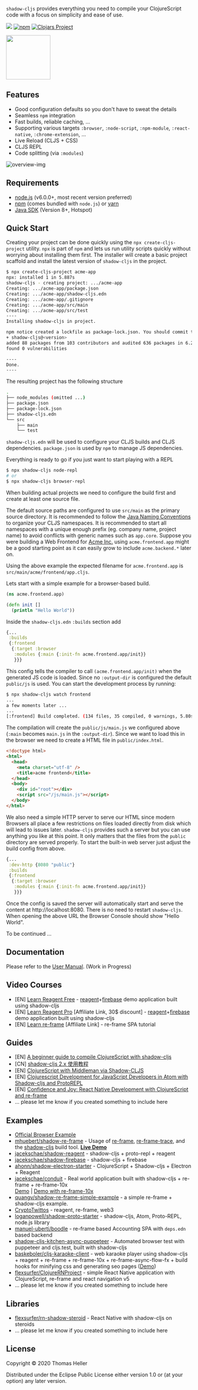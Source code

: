 `shadow-cljs` provides everything you need to compile your ClojureScript code with a focus on simplicity and ease of use.

[![](https://img.shields.io/badge/Clojurians-shadow--cljs-lightgrey.svg)](https://clojurians.slack.com/messages/C6N245JGG/)
[![npm](https://img.shields.io/npm/v/shadow-cljs.svg)](https://github.com/thheller/shadow-cljs)
[![Clojars Project](https://img.shields.io/clojars/v/thheller/shadow-cljs.svg)](https://clojars.org/thheller/shadow-cljs)

<a href="http://shadow-cljs.org" target="_blank"><img src="https://raw.githubusercontent.com/thheller/shadow-cljs/master/src/main/shadow/cljs/devtools/server/web/resources/img/shadow-cljs.png" width="120" height="120" /></a>

## Features

- Good configuration defaults so you don't have to sweat the details
- Seamless `npm` integration
- Fast builds, reliable caching, ...
- Supporting various targets `:browser`, `:node-script`, `:npm-module`, `:react-native`, `:chrome-extension`, ...
- Live Reload (CLJS + CSS)
- CLJS REPL
- Code splitting (via `:modules`)

![overview-img](https://user-images.githubusercontent.com/116838/28730426-d32dc74a-7395-11e7-9cec-54275af35345.png)

## Requirements

- [node.js](https://nodejs.org) (v6.0.0+, most recent version preferred)
- [npm](https://www.npmjs.com) (comes bundled with `node.js`) or [yarn](https://www.yarnpkg.com)
- [Java SDK](https://adoptopenjdk.net/) (Version 8+, Hotspot)

## Quick Start

Creating your project can be done quickly using the `npx create-cljs-project` utility. `npx` is part of `npm` and lets us run utility scripts quickly without worrying about installing them first. The installer will create a basic project scaffold and install the latest version of `shadow-cljs` in the project.

```bash
$ npx create-cljs-project acme-app
npx: installed 1 in 5.887s
shadow-cljs - creating project: .../acme-app
Creating: .../acme-app/package.json
Creating: .../acme-app/shadow-cljs.edn
Creating: .../acme-app/.gitignore
Creating: .../acme-app/src/main
Creating: .../acme-app/src/test
----
Installing shadow-cljs in project.

npm notice created a lockfile as package-lock.json. You should commit this file.
+ shadow-cljs@<version>
added 88 packages from 103 contributors and audited 636 packages in 6.287s
found 0 vulnerabilities

----
Done.
----
```

The resulting project has the following structure

```bash
.
├── node_modules (omitted ...)
├── package.json
├── package-lock.json
├── shadow-cljs.edn
└── src
    ├── main
    └── test
```

`shadow-cljs.edn` will be used to configure your CLJS builds and CLJS dependencies. `package.json` is used by `npm` to manage JS dependencies.

Everything is ready to go if you just want to start playing with a REPL

```bash
$ npx shadow-cljs node-repl
# or
$ npx shadow-cljs browser-repl
```

When building actual projects we need to configure the build first and create at least one source file.

The default source paths are configured to use `src/main` as the primary source directory. It is recommended to follow the [Java Naming Conventions](https://docs.oracle.com/javase/tutorial/java/package/namingpkgs.html) to organize your CLJS namespaces. It is recommended to start all namespaces with a unique enough prefix (eg. company name, project name) to avoid conflicts with generic names such as `app.core`. Suppose you were building a Web Frontend for [Acme Inc.](https://en.wikipedia.org/wiki/Acme_Corporation) using `acme.frontend.app` might be a good starting point as it can easily grow to include `acme.backend.*` later on.

Using the above example the expected filename for `acme.frontend.app` is `src/main/acme/frontend/app.cljs`.

Lets start with a simple example for a browser-based build.

```clojure
(ns acme.frontend.app)

(defn init []
  (println "Hello World"))
```

Inside the `shadow-cljs.edn` `:builds` section add

```clojure
{...
 :builds
 {:frontend
  {:target :browser
   :modules {:main {:init-fn acme.frontend.app/init}}
   }}}
```

This config tells the compiler to call `(acme.frontend.app/init)` when the generated JS code is loaded. Since no `:output-dir` is configured the default `public/js` is used. You can start the development process by running:

```bash
$ npx shadow-cljs watch frontend
...
a few moments later ...
...
[:frontend] Build completed. (134 files, 35 compiled, 0 warnings, 5.80s)
```

The compilation will create the `public/js/main.js` we configured above (`:main` becomes `main.js` in the `:output-dir`). Since we want to load this in the browser we need to create a HTML file in `public/index.html`.

```html
<!doctype html>
<html>
  <head>
    <meta charset="utf-8" />
    <title>acme frontend</title>
  </head>
  <body>
    <div id="root"></div>
    <script src="/js/main.js"></script>
  </body>
</html>
```

We also need a simple HTTP server to serve our HTML since modern Browsers all place a few restrictions on files loaded directly from disk which will lead to issues later. `shadow-cljs` provides such a server but you can use anything you like at this point. It only matters that the files from the `public` directory are served properly. To start the built-in web server just adjust the build config from above.

```clojure
{...
 :dev-http {8080 "public"}
 :builds
 {:frontend
  {:target :browser
   :modules {:main {:init-fn acme.frontend.app/init}}
   }}}
```

Once the config is saved the server will automatically start and serve the content at http://localhost:8080. There is no need to restart `shadow-cljs`. When opening the above URL the Browser Console should show "Hello World". 


To be continued ...

## Documentation

Please refer to the [User Manual](https://shadow-cljs.github.io/docs/UsersGuide.html). (Work in Progress)

## Video Courses

- [EN] [Learn Reagent Free](https://www.jacekschae.com/learn-reagent-free/uk29i?coupon=SHADOW) - [reagent](https://github.com/reagent-project/reagent)+[firebase](https://firebase.google.com/) demo application built using shadow-cljs
- [EN] [Learn Reagent Pro](https://www.jacekschae.com/learn-reagent-pro/uk29i?coupon=SHADOW) [Affiliate Link, 30$ discount] - [reagent](https://github.com/reagent-project/reagent)+[firebase](https://firebase.google.com/) demo application built using shadow-cljs
- [EN] [Learn re-frame](https://www.learnreframe.com/?ref=uk29i) [Affiliate Link] - re-frame SPA tutorial

## Guides

- [EN] [A beginner guide to compile ClojureScript with shadow-cljs](https://medium.com/@jiyinyiyong/a-beginner-guide-to-compile-clojurescript-with-shadow-cljs-26369190b786)
- [CN] [shadow-cljs 2.x 使用教程](https://segmentfault.com/a/1190000011499210)
- [EN] [ClojureScript with Middleman via Shadow-CLJS](http://bobnadler.com/articles/2018/01/28/clojurescript-with-middleman-via-shadow-cljs.html)
- [EN] [Clojurescript Development for JavaScript Developers in Atom with Shadow-cljs and ProtoREPL](https://medium.com/@loganpowell/clojurescript-development-for-javascript-developers-in-atom-with-shadow-cljs-and-protorepl-ec5e38e3de26)
- [EN] [Confidence and Joy: React Native Development with ClojureScript and re-frame](https://hackmd.io/@byc70E6fQy67hPMN0WM9_A/rJilnJxE8)
- ... please let me know if you created something to include here

## Examples

- [Official Browser Example](https://github.com/shadow-cljs/quickstart-browser)
- [mhuebert/shadow-re-frame](https://github.com/mhuebert/shadow-re-frame) - Usage of [re-frame](https://github.com/Day8/re-frame), [re-frame-trace](https://github.com/Day8/re-frame-trace), and the [shadow-cljs](https://github.com/thheller/shadow-cljs/) build tool. **[Live Demo](https://mhuebert.github.io/shadow-re-frame/)**
- [jacekschae/shadow-reagent](https://github.com/jacekschae/shadow-reagent) - shadow-cljs + proto-repl + reagent
- [jacekschae/shadow-firebase](https://github.com/jacekschae/shadow-firebase) - shadow-cljs + firebase
- [ahonn/shadow-electron-starter](https://github.com/ahonn/shadow-electorn-starter) - ClojureScript + Shadow-cljs + Electron + Reagent
- [jacekschae/conduit](https://github.com/jacekschae/conduit) - Real world application built with shadow-cljs + re-frame + re-frame-10x <br> [Demo](https://jacekschae.github.io/conduit-re-frame-demo/) | [Demo with re-frame-10x](https://jacekschae.github.io/conduit-re-frame-10x-demo/)
- [quangv/shadow-re-frame-simple-example](https://github.com/quangv/shadow-re-frame-simple-example) - a simple re-frame + shadow-cljs example.
- [CryptoTwittos](https://github.com/teawaterwire/cryptotwittos) - reagent, re-frame, web3
- [loganpowell/shadow-proto-starter](https://github.com/loganpowell/shadow-proto-starter) - shadow-cljs, Atom, Proto-REPL, node.js library
- [manuel-uberti/boodle](https://github.com/manuel-uberti/boodle) - re-frame based Accounting SPA with `deps.edn` based backend
- [shadow-cljs-kitchen-async-puppeteer](https://github.com/iku000888/shadow-cljs-kitchen-async-puppeteer) - Automated browser test with puppeteer and cljs.test, built with shadow-cljs
- [baskeboler/cljs-karaoke-client](https://github.com/baskeboler/cljs-karaoke-client) - web karaoke player using shadow-cljs + reagent + re-frame + re-frame-10x + re-frame-async-flow-fx + build hooks for minifying css and generating seo pages ([Demo](https://karaoke.uyuyuy.xyz/#/songs/Rolling%20Stones-all%20over%20now%20rolling%20stones?offset=0))
- [flexsurfer/ClojureRNProject](https://github.com/flexsurfer/ClojureRNProject) - simple React Native application with ClojureScript, re-frame and react navigation v5
- ... please let me know if you created something to include here

## Libraries
- [flexsurfer/rn-shadow-steroid](https://github.com/flexsurfer/rn-shadow-steroid) - React Native with shadow-cljs on steroids
- ... please let me know if you created something to include here

## License

Copyright © 2020 Thomas Heller

Distributed under the Eclipse Public License either version 1.0 or (at
your option) any later version.
